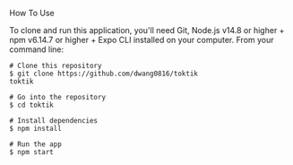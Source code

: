 How To Use

To clone and run this application, you'll need Git, Node.js v14.8 or higher + npm v6.14.7 or higher + Expo CLI installed on your computer. From your command line:

```
# Clone this repository
$ git clone https://github.com/dwang0816/toktik
toktik

# Go into the repository
$ cd toktik

# Install dependencies
$ npm install

# Run the app
$ npm start
```
